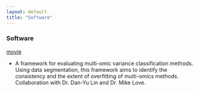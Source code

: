 ```yaml
---
layout: default
title: "Software"
---
```


### Software

<a class="btn btn-primary"
href="https://github.com/mccabes292/movie"
type="button">movie</a> 
* A framework for evaluating multi-omic variance classification methods. Using data segmentation, this framework aims to
  identify the consistency and the extent of overfitting of
  multi-omics methods. Collaboration with Dr. Dan-Yu Lin and Dr. Mike Love.
